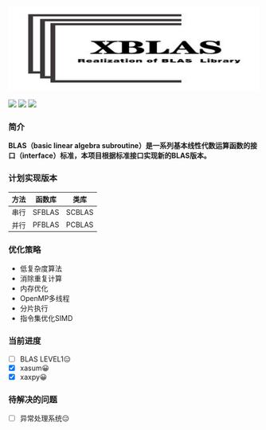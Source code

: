 
<p align="center"><img src="https://github.com/weipeng-jiao/XBLAS/blob/master/logo.JPG" alt="matrix" height="170px" width="550px"></img></p>

![](https://img.shields.io/badge/license-MIT-blue)
![](https://img.shields.io/badge/language-C%2B%2B-9cf)
![](https://img.shields.io/badge/Directive-OpenMP-ff69b4)

### 简介
**BLAS（basic linear algebra subroutine）是一系列基本线性代数运算函数的接口（interface）标准，本项目根据标准接口实现新的BLAS版本。**

### 计划实现版本
|方法|函数库|类库|
|---|---|---|
|串行|SFBLAS|SCBLAS|
|并行|PFBLAS|PCBLAS|

### 优化策略
* 低复杂度算法
* 消除重复计算
* 内存优化
* OpenMP多线程
* 分片执行
* 指令集优化SIMD

### 当前进度
- [ ] BLAS LEVEL1&#x1F611; 
- [x] xasum&#x1F600;
- [x] xaxpy&#x1F600;

### 待解决的问题
- [ ] 异常处理系统&#x1F611; 
